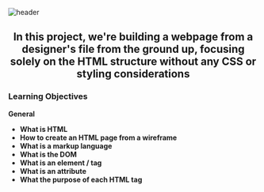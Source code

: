![header](https://capsule-render.vercel.app/api?type=waving&height=300&color=FF3369&text=HTML%20Advanced&fontColor=FFFFFF)

<h2 align="center">In this project, we're building a webpage from a designer's file from the ground up, focusing solely on the HTML structure without any CSS or styling considerations<b></h2>

  <h3><span>Learning Objectives</span></h3>

  General
  * What is HTML
  * How to create an HTML page from a wireframe
  * What is a markup language
  * What is the DOM
  * What is an element / tag
  * What is an attribute
  * What the purpose of each HTML tag
